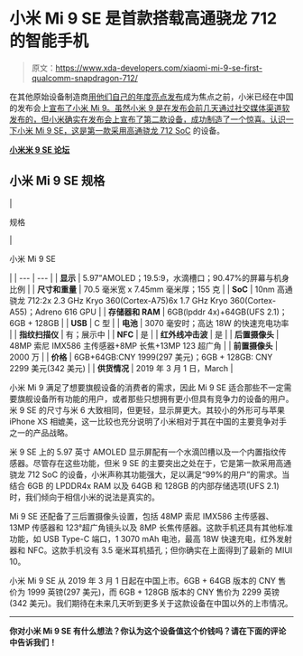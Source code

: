 # 小米 Mi 9 SE 是首款搭载高通骁龙 712 的智能手机

> 原文：<https://www.xda-developers.com/xiaomi-mi-9-se-first-qualcomm-snapdragon-712/>

在其他原始设备制造商[用他们自己的年度亮点发布](https://www.xda-developers.com/samsung-galaxy-s10-event-february-20/)成为焦点之前，小米已经在中国的发布会上[宣布了小米 Mi 9。虽然小米 9 是在发布会前几天通过社交媒体渠道软发布的，但小米确实在发布会上宣布了第二款设备，成功制造了一个惊喜。认识一下小米 Mi 9 SE，这是第一款采用](https://www.xda-developers.com/xiaomi-mi-9-specifications-launch/)[高通骁龙 712 SoC](https://www.xda-developers.com/qualcomm-snapdragon-712-announced/) 的设备。

[**小米米 9 SE 论坛**](https://forum.xda-developers.com/mi-9-se)

## 小米 Mi 9 SE 规格

| 

规格

 | 

小米 Mi 9 SE

 |
| --- | --- |
| **显示** | 5.97”AMOLED；19.5:9，水滴槽口；90.47%的屏幕与机身比例 |
| **尺寸和重量** | 70.5 毫米宽 x 7.45mm 毫米厚；155 克 |
| **SoC** | 10nm 高通骁龙 712:2x 2.3 GHz Kryo 360(Cortex-A75)6x 1.7 GHz Kryo 360(Cortex-A55)；Adreno 616 GPU |
| **存储器和 RAM** | 6GB(lpddr 4x)+64GB(UFS 2.1)；6GB + 128GB |
| **USB** | C 型 |
| **电池** | 3070 毫安时；高达 18W 的快速充电功率 |
| **指纹扫描仪** | 有；展示中 |
| **NFC** | 是 |
| **红外线冲击波** | 是 |
| **后置摄像头** | 48MP 索尼 IMX586 主传感器+8MP 长焦+13MP 123 超广角 |
| **前置摄像头** | 2000 万 |
| **价格** | 6GB+64GB:CNY 1999(297 美元)；6GB + 128GB: CNY 2299 美元(342 美元) |
| **供货情况** | 2019 年 3 月 1 日，March |

小米 Mi 9 满足了想要旗舰设备的消费者的需求，因此 Mi 9 SE 适合那些不一定需要旗舰设备所有功能的用户，或者那些只想拥有更小但具有竞争力的设备的用户。米 9 SE 的尺寸与米 6 大致相同，但更轻，显示屏更大。其较小的外形可与苹果 iPhone XS 相媲美，这一比较也充分说明了小米相对于其在中国的主要竞争对手之一的产品战略。

米 9 SE 上的 5.97 英寸 AMOLED 显示屏配有一个水滴凹槽以及一个内置指纹传感器。尽管存在这些功能，但米 9 SE 的主要突出之处在于，它是第一款采用高通骁龙 712 SoC 的设备，小米声称其功能强大，足以满足“99%的用户”的需求。当结合 6GB 的 LPDDR4x RAM 以及 64GB 和 128GB 的内部存储选项(UFS 2.1)时，我们倾向于相信小米的说法是真实的。

Mi 9 SE 还配备了三后置摄像头设置，包括 48MP 索尼 IMX586 主传感器、13MP 传感器和 123°超广角镜头以及 8MP 长焦传感器。这款手机还具有其他标准功能，如 USB Type-C 端口，1 3070 mAh 电池，最高 18W 快速充电，红外发射器和 NFC。这款手机没有 3.5 毫米耳机插孔；但你确实在上面得到了最新的 MIUI 10。

小米 Mi 9 SE 从 2019 年 3 月 1 日起在中国上市。6GB + 64GB 版本的 CNY 售价为 1999 英镑(297 美元)，而 6GB + 128GB 版本的 CNY 售价为 2299 英镑(342 美元)。我们期待在未来几天听到更多关于这款设备在中国以外的上市情况。

* * *

**你对小米 Mi 9 SE 有什么想法？你认为这个设备值这个价钱吗？请在下面的评论中告诉我们！**